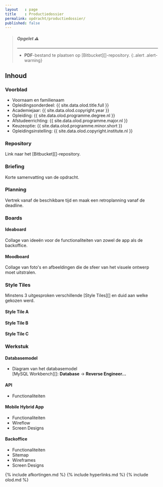```yaml
---
layout   : page
title    : Productiedossier
permalink: opdracht/productiedossier/
published: false
---
```


> ##### **Opgelet** :warning:
> ---
> - **PDF**-bestand te plaatsen op [Bitbucket][]-repository.
{:.alert .alert-warning}

Inhoud
------

### Voorblad

 - Voornaam en familienaam
 - Opleidingsonderdeel: {{ site.data.olod.title.full }}
 - Academiejaar: {{ site.data.olod.copyright.year }}
 - Opleiding: {{ site.data.olod.programme.degree.nl }}
 - Afstudeerrichting: {{ site.data.olod.programme.major.nl }}
 - Keuzeoptie: {{ site.data.olod.programme.minor.short }}
 - Opleidingsinstelling: {{ site.data.olod.copyright.institute.nl }}

### Repository

Link naar het [Bitbucket][]-repository.

### Briefing

Korte samenvatting van de opdracht.

### Planning

Vertrek vanaf de beschikbare tijd en maak een retroplanning vanaf de deadline.

### Boards

#### Ideaboard

Collage van ideeën voor de functionaliteiten van zowel de app als de backoffice.

#### Moodboard

Collage van foto's en afbeeldingen die de sfeer van het visuele ontwerp moet uitstralen.

### Style Tiles

Minstens 3 uitgesproken verschillende [Style Tiles][] en duid aan welke gekozen werd.

#### Style Tile A

#### Style Tile B

#### Style Tile C

### Werkstuk

#### Databasemodel

 - Diagram van het databasemodel  
   [MySQL Workbench][]: **Database** → **Reverse Engineer…**

#### API

 - Functionaliteiten

#### Mobile Hybrid App

 - Functionaliteiten
 - Wireflow
 - Screen Designs

#### Backoffice

 - Functionaliteiten
 - Sitemap
 - Wireframes
 - Screen Designs


{% include afkortingen.md %}
{% include hyperlinks.md %}
{% include olod.md %}
